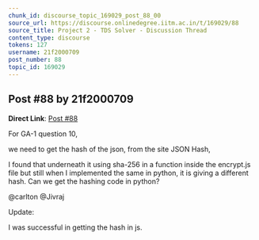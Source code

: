 ```yaml
---
chunk_id: discourse_topic_169029_post_88_00
source_url: https://discourse.onlinedegree.iitm.ac.in/t/169029/88
source_title: Project 2 - TDS Solver - Discussion Thread
content_type: discourse
tokens: 127
username: 21f2000709
post_number: 88
topic_id: 169029
---
```


## Post #88 by 21f2000709

**Direct Link**: [Post #88](https://discourse.onlinedegree.iitm.ac.in/t/169029/88)

For GA-1 question 10,

we need to get the hash of the json, from the site JSON Hash,

I found that underneath it using sha-256 in a function inside the encrypt.js file but still when I implemented the same in python, it is giving a different hash. Can we get the hashing code in python?

@carlton @Jivraj

Update:

I was successful in getting the hash in js.
